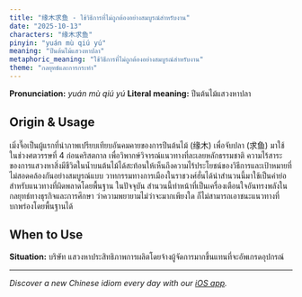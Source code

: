 ```yaml
---
title: "缘木求鱼 - ใช้วิธีการที่ไม่ถูกต้องอย่างสมบูรณ์สำหรับงาน"
date: "2025-10-13"
characters: "缘木求鱼"
pinyin: "yuán mù qiú yú"
meaning: "ปีนต้นไม้แสวงหาปลา"
metaphoric_meaning: "ใช้วิธีการที่ไม่ถูกต้องอย่างสมบูรณ์สำหรับงาน"
theme: "กลยุทธ์และการกระทำ"
---
```


**Pronunciation:** *yuán mù qiú yú*
**Literal meaning:** ปีนต้นไม้แสวงหาปลา

## Origin & Usage

เมิ่งจื๊อเป็นผู้แรกที่นำภาพเปรียบเทียบอันคมคายของการปีนต้นไม้ (缘木) เพื่อจับปลา (求鱼) มาใช้ในช่วงศตวรรษที่ 4 ก่อนคริสตกาล เพื่อวิพากษ์วิจารณ์แนวทางที่ละเลยหลักธรรมชาติ ความไร้สาระของการแสวงหาสิ่งมีชีวิตในน้ำบนต้นไม้ได้สะท้อนให้เห็นถึงความไร้ประโยชน์ของวิธีการและเป้าหมายที่ไม่สอดคล้องกันอย่างสมบูรณ์แบบ วาทกรรมทางการเมืองในราชวงศ์ฮั่นได้นำสำนวนนี้มาใช้เป็นคำย่อสำหรับแนวทางที่ผิดพลาดโดยพื้นฐาน ในปัจจุบัน สำนวนนี้ทำหน้าที่เป็นเครื่องเตือนใจอันทรงพลังในกลยุทธ์ทางธุรกิจและการศึกษา ว่าความพยายามไม่ว่าจะมากเพียงใด ก็ไม่สามารถเอาชนะแนวทางที่บกพร่องโดยพื้นฐานได้

## When to Use

**Situation:** บริษัท แสวงหาประสิทธิภาพการผลิตโดยจ้างผู้จัดการมากขึ้นแทนที่จะอัพเกรดอุปกรณ์

---

*Discover a new Chinese idiom every day with our [iOS app](https://apps.apple.com/us/app/daily-chinese-idioms/id6740611324).*
